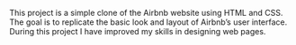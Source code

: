 This project is a simple clone of the Airbnb website using HTML and CSS. The goal is to replicate the basic look and layout of Airbnb’s user interface. During this project I have improved my skills in designing web pages.
